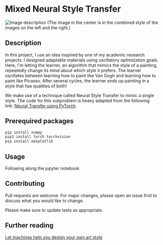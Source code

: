 # Mixed Neural Style Transfer

![Image description](https://static.wixstatic.com/media/94d104_d4932d4d0bde443fa6a5ef511762136f~mv2_d_4897_2184_s_2.png)
(The image in the center is in the combined style of the images on the left and the right.)

## Description

In this project, I use an idea inspired by one of my academic research projects: I designed adaptable materials using oscillatory optimization goals. Here, I'm letting the learner, an algorithm that mimics the style of a painting, repeatedly change its mind about which style it prefers. The learner oscillates between learning how to paint like Van Gogh and learning how to paint like Picasso. After several cycles, the learner ends up painting in a style that has qualities of both!

We make use of a technique called Neural Style Transfer to mimic a single style. The code for this subproblem is heavy adapted from the following link: [Neural Transfer using PyTorch](https://pytorch.org/tutorials/advanced/neural_style_tutorial.html).

## Prerequired packages

```bash
pip install numpy
pip3 install torch torchvision
pip install matplotlib

```

## Usage

Following along the jupyter notebook

## Contributing
Pull requests are welcome. For major changes, please open an issue first to discuss what you would like to change.

Please make sure to update tests as appropriate.

## Further reading

[Let machines help you design your own art style](https://www.hallojiayi.com/post/let-machine-help-you-design-your-own-art-style)
